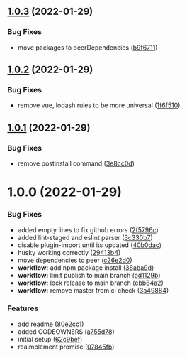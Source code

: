 ## [1.0.3](https://github.com/demvsystems/eslint-config-liebe/compare/v1.0.2...v1.0.3) (2022-01-29)


### Bug Fixes

* move packages to peerDependencies ([b9f6711](https://github.com/demvsystems/eslint-config-liebe/commit/b9f6711c574d1bfc06f76eb9fe63ffc900d91af3))

## [1.0.2](https://github.com/demvsystems/eslint-config-liebe/compare/v1.0.1...v1.0.2) (2022-01-29)


### Bug Fixes

* remove vue, lodash rules to be more universal ([1f6f510](https://github.com/demvsystems/eslint-config-liebe/commit/1f6f51007af7d049b13dabf8bd07175386e5bba0))

## [1.0.1](https://github.com/demvsystems/eslint-config-liebe/compare/v1.0.0...v1.0.1) (2022-01-29)


### Bug Fixes

* remove postinstall command ([3e8cc0d](https://github.com/demvsystems/eslint-config-liebe/commit/3e8cc0de17da70a0e9eaa762a17772e7c841ecc7))

# 1.0.0 (2022-01-29)


### Bug Fixes

* added empty lines to fix github errors ([2f5796c](https://github.com/demvsystems/eslint-config-liebe/commit/2f5796c9b263b95a5d1c63a58efaaf01c41c9090))
* added lint-staged and eslint parser ([3c330b7](https://github.com/demvsystems/eslint-config-liebe/commit/3c330b776c0d701b3fa8fa6cf65a394cc93707fc))
* disable plugin-import until its updated ([40b0dac](https://github.com/demvsystems/eslint-config-liebe/commit/40b0dac323f315048900f07b68bf737b0d8ffd7e))
* husky working correctly ([29413b4](https://github.com/demvsystems/eslint-config-liebe/commit/29413b4e952c5109da95f439081dedd5a9ad4da0))
* move dependencies to peer ([c26e2d0](https://github.com/demvsystems/eslint-config-liebe/commit/c26e2d093a65559dab821af25fccf7b5f5dd2c04))
* **workflow:** add npm package install ([38aba9d](https://github.com/demvsystems/eslint-config-liebe/commit/38aba9d0f1abef1e0fb976b608c15973bd51074b))
* **workflow:** limit publish to main branch ([ad1129b](https://github.com/demvsystems/eslint-config-liebe/commit/ad1129b077efa4319c2ef6114b0cca2bcab3cb39))
* **workflow:** lock release to main branch ([ebb84a2](https://github.com/demvsystems/eslint-config-liebe/commit/ebb84a24ef9a96d3b4fb6aeadb8a1a6de94c1080))
* **workflow:** remove master from ci check ([3a49884](https://github.com/demvsystems/eslint-config-liebe/commit/3a49884305dc062678fa5973363e9e00c9bca561))


### Features

* add readme ([80e2cc1](https://github.com/demvsystems/eslint-config-liebe/commit/80e2cc1bc60b10dcebd2a26ac1e6d2601fd0d0b9))
* added CODEOWNERS ([a755d78](https://github.com/demvsystems/eslint-config-liebe/commit/a755d78ed32a84e29fd78c8496801b0ac619dd8e))
* initial setup ([62c9bef](https://github.com/demvsystems/eslint-config-liebe/commit/62c9bef291480f810a76c8c441e054882ba9f7b6))
* reaimplement promise ([07845fb](https://github.com/demvsystems/eslint-config-liebe/commit/07845fb6f43c06b66d9d608ad1635831155bb79d))
